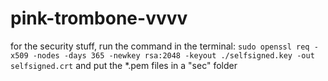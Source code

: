 # pink-trombone-vvvv

for the security stuff, run the command in the terminal:
`sudo openssl req -x509 -nodes -days 365 -newkey rsa:2048 -keyout ./selfsigned.key -out selfsigned.crt`
and put the \*.pem files in a "sec" folder
